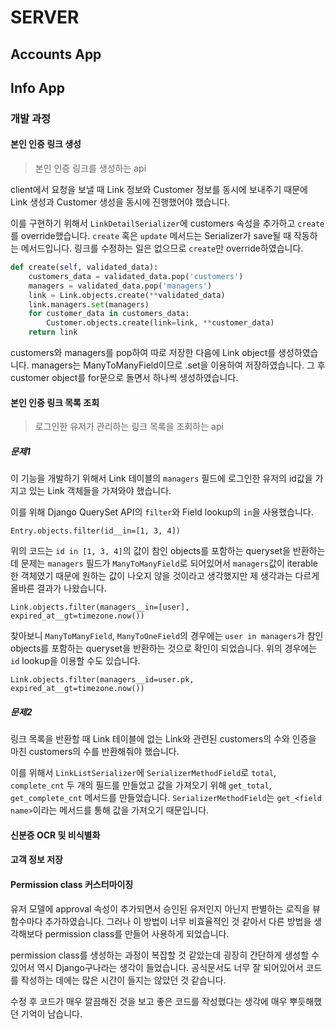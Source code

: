 # SERVER



## Accounts App



## Info App

### 개발 과정

#### 본인 인증 링크 생성

> 본인 인증 링크를 생성하는 api

client에서 요청을 보낼 때 Link 정보와 Customer 정보를 동시에 보내주기 때문에 Link 생성과 Customer 생성을 동시에 진행했어야 했습니다.

이를 구현하기 위해서 `LinkDetailSerializer`에 customers 속성을 추가하고 `create`를 override했습니다. `create` 혹은 `update` 메서드는 Serializer가 save될 때 작동하는 메서드입니다. 링크를 수정하는 일은 없으므로 `create`만 override하였습니다. 

```python
def create(self, validated_data):
    customers_data = validated_data.pop('customers')
    managers = validated_data.pop('managers')
    link = Link.objects.create(**validated_data)
    link.managers.set(managers)
    for customer_data in customers_data:
        Customer.objects.create(link=link, **customer_data)
    return link
```

customers와 managers를 pop하여 따로 저장한 다음에 Link object를 생성하였습니다. managers는 ManyToManyField이므로 .set을 이용하여 저장하였습니다. 그 후 customer object를 for문으로 돌면서 하나씩 생성하였습니다.



#### 본인 인증 링크 목록 조회

> 로그인한 유저가 관리하는 링크 목록을 조회하는 api

##### 문제1

이 기능을 개발하기 위해서 Link 테이블의 `managers` 필드에 로그인한 유저의 id값을 가지고 있는 Link 객체들을 가져와야 했습니다.

이를 위해 Django QuerySet API의 `filter`와 Field lookup의 `in`을 사용했습니다.

```django
Entry.objects.filter(id__in=[1, 3, 4])
```

위의 코드는 `id in [1, 3, 4]`의 값이 참인 objects를 포함하는 queryset을 반환하는데 문제는 `managers` 필드가 `ManyToManyField`로 되어있어서 `managers`값이 iterable한 객체였기 때문에 원하는 값이 나오지 않을 것이라고 생각했지만 제 생각과는 다르게 올바른 결과가 나왔습니다.

```
Link.objects.filter(managers__in=[user], expired_at__gt=timezone.now())
```

찾아보니 `ManyToManyField`, `ManyToOneField`의 경우에는 `user in managers`가 참인 objects를 포함하는 queryset을 반환하는 것으로 확인이 되었습니다. 위의 경우에는 `id` lookup을 이용할 수도 있습니다.

```
Link.objects.filter(managers__id=user.pk, expired_at__gt=timezone.now())
```

##### 문제2

링크 목록을 반환할 때 Link 테이블에 없는 Link와 관련된 customers의 수와 인증을 마친 customers의 수를 반환해줘야 했습니다.

이를 위해서 `LinkListSerializer`에 `SerializerMethodField`로 `total`, `complete_cnt` 두 개의 필드를 만들었고 값을 가져오기 위해 `get_total`, `get_complete_cnt` 메서드를 만들었습니다. `SerializerMethodField`는 `get_<field name>`이라는 메서드를 통해 값을 가져오기 때문입니다.



#### 신분증 OCR 및 비식별화





#### 고객 정보 저장





#### Permission class 커스터마이징

유저 모델에 approval 속성이 추가되면서 승인된 유저인지 아닌지 판별하는 로직을 뷰함수마다 추가하였습니다. 그러나 이 방법이 너무 비효율적인 것 같아서 다른 방법을 생각해보다 permission class를 만들어 사용하게 되었습니다.

permission class를 생성하는 과정이 복잡할 것 같았는데 굉장히 간단하게 생성할 수 있어서 역시 Django구나라는 생각이 들었습니다. 공식문서도 너무 잘 되어있어서 코드를 작성하는 데에는 많은 시간이 들지는 않았던 것 같습니다. 

수정 후 코드가 매우 깔끔해진 것을 보고 좋은 코드를 작성했다는 생각에 매우 뿌듯해했던 기억이 남습니다.

